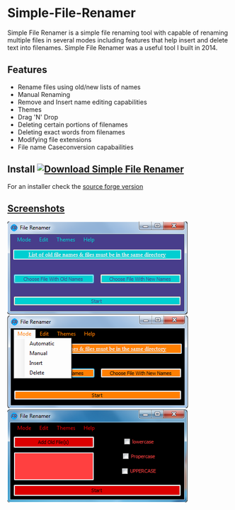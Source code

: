 # Simple-File-Renamer
Simple File Renamer is a simple file renaming tool with capable of renaming multiple files in 
several modes including features that help insert and delete text into filenames. Simple File Renamer 
was a useful tool I built in 2014.

## Features
+ Rename files using old/new lists of names
+ Manual Renaming
+ Remove and Insert name editing capabilities
+ Themes
+ Drag 'N' Drop
+ Deleting certain portions of filenames
+ Deleting exact words from filenames
+ Modifying file extensions
+ File name Caseconversion capabailities

## Install [![Download Simple File Renamer](https://img.shields.io/sourceforge/dt/simplefilerenamer.svg)](https://sourceforge.net/projects/simplefilerenamer/files/latest/download)
For an installer check the <a href="https://sourceforge.net/projects/simplefilerenamer/">source forge version

## Screenshots
<img src="https://github.com/ezzak/Simple-File-Renamer/blob/master/Screenshots/1.png"/> <br/>
<img src="https://github.com/ezzak/Simple-File-Renamer/blob/master/Screenshots/2.png"/> <br />
<img src="https://github.com/ezzak/Simple-File-Renamer/blob/master/Screenshots/3.png"/>
